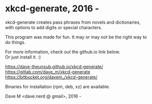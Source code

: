 # xkcd-generate, 2016 -  
  
xkcd-generate creates pass phrases from novels and dictionaries,  
with options to add digits or special characters.  
  
This program was made for fun.  It may or may not be the right way to  
do things.  
  
For more information, check out the github.io link below.  
Or just install it. :)  
  
https://dave-theunsub.github.io/xkcd-generate/  
https://gitlab.com/dave_m/xkcd-generate  
https://bitbucket.org/davem_/xkcd-generate/  
  
Binaries for installation (rpm, deb, xz) are available.  
  
Dave M <dave.nerd @ gmail>, 2016 -  
